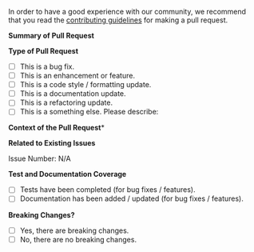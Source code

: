 In order to have a good experience with our community, we recommend that you read the [contributing guidelines](https://github.com/rainpole/packer-vsphere/blob/main/CONTRIBUTING.md) for making a pull request.

**Summary of Pull Request**

<!-- 
    Please provide a clear and concise description of the pull request.
-->

**Type of Pull Request**

<!-- 
    Please check the one that applies to this pull request using "x". 
-->

- [ ] This is a bug fix.
- [ ] This is an enhancement or feature.
- [ ] This is a code style / formatting update.
- [ ] This is a documentation update.
- [ ] This is a refactoring update.
- [ ] This is a something else.
      Please describe:

**Context of the Pull Request***

<!-- 
    Please describe the current behavior that you are modifying, or link to a relevant issue. 
-->

**Related to Existing Issues**

<!--
  Is this related to any GitHub issue(s)?
-->

Issue Number: N/A

**Test and Documentation Coverage**

<!-- 
    Please check the one that applies to this pull request using "x". 
-->

- [ ] Tests have been completed (for bug fixes / features).
- [ ] Documentation has been added / updated (for bug fixes / features).

**Breaking Changes?**

<!-- 
    Please check the one that applies to this pull request using "x". 
-->

- [ ] Yes, there are breaking changes.
- [ ] No, there are no breaking changes.

<!-- 
    If this pull request contains a breaking change, please describe the impact and mitigation path.
-->
